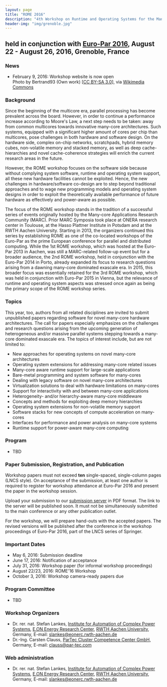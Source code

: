 ```yaml
---
layout: page
title: "ROME 2016"
description: "4th Workshop on Runtime and Operating Systems for the Many-core Era"
header-img: "img/grenoble.jpg"
---
```


## held in conjunction with [Euro-Par 2016](https://europar2016.inria.fr "Euro-Par 2016"), August 22 - August 26, 2016, Grenoble, France

### News

* February 9, 2016: Workshop website is now open<br>Photo by Bertrand93 (Own work) [[CC BY-SA 3.0](http://creativecommons.org/licenses/by-sa/3.0)], via [Wikimedia Commons](https://commons.wikimedia.org/wiki/File%3AMoucherotte_23_12_11_092_(2)_final.JPG)

### Background

Since the beginning of the multicore era, parallel processing has become prevalent across the board. However, in order to continue a performance increase according to Moore's Law, a next step needs to be taken: away from common multicores towards innovative many-core architectures. Such systems, equipped with a significant higher amount of cores per chip than multicores, pose challenges in both hardware and software design. On the hardware side, complex on-chip networks, scratchpads, hybrid memory cubes, non-volatile memory and stacked memory, as well as deep cache-hierarchies and novel cache-coherence strategies will enrich the current research areas in the future.

However, the ROME workshop focuses on the software side because without complying system software, runtime and operating system support, all these new hardware facilities cannot be exploited. Hence, the new challenges in hardware/software co-design are to step beyond traditional approaches and to wage new programming models and operating system designs in order to exploit the theoretically available performance of future hardware as effectively and power-aware as possible.

The focus of the ROME workshop stands in the tradition of a successful series of events originally hosted by the Many-core Applications Research Community (MARC). Prior MARC Symposia took place at ONERA research center in Toulouse, at the Hasso Plattner Institute in Potsdam and at the RWTH Aachen University. Starting in 2013, the organizers continued this series by establishing ROME as one of the co-located workshops of the Euro-Par as the prime European conference for parallel and distributed computing.
While the 1st ROME workshop, which was hosted at the Euro-Par 2013 in Aachen, was still a MARC-related follow-up event but for a broader audience, the 2nd ROME workshop, held in conjunction with the Euro-Par 2014 in Porto, already expanded its focus to research questions arising from a dawning many-core dominated exascale era.
In 2015, this broader focus was essentially retained for the 3rd ROME workshop, which was held in conjunction with Euro-Par 2015 in Vienna, but the relevance of runtime and operating system aspects was stressed once again as being the primary scope of the ROME workshop series.

### Topics

This year, too, authors from all related disciplines are invited to submit unpublished papers regarding software for novel many-core hardware architectures. The call for papers especially emphasizes on the challenges and research questions arising from the upcoming generation of heterogeneous and/or massive parallel systems stepping towards a many-core dominated exascale era. The topics of interest include, but are not limited to:

* New approaches for operating systems on novel many-core architectures
* Operating system extensions for addressing many-core related issues
* Many-core aware runtime support for large-scale applications
* Bare-metal programming and system software for many-cores
* Dealing with legacy software on novel many-core architectures
* Virtualization solutions to deal with hardware limitations on many-cores
* Support for interactivity with and between many-core applications
* Heterogeneity- and/or hierarchy-aware many-core middleware
* Concepts and methods for exploiting deep memory hierarchies
* Operating system extensions for non-volatile memory support
* Software stacks for new concepts of compute acceleration on many-cores
* Interfaces for performance and power analysis on many-core systems
* Runtime support for power-aware many-core computing

### Program

* TBD

### Paper Submission, Registration, and Publication

Workshop papers must not exceed **ten** single-spaced, single-column pages (LNCS style). On acceptance of the submission, at least one author is required to register for workshop attendance at Euro-Par 2016 and present the paper in the workshop session.

Upload your submission to our [submission server](https://easychair.org/conferences/?conf=europar2016ws) in PDF format. The link to the server will be published soon. It must not be simultaneously submitted to the main conference or any other publication outlet.

For the workshop, we will prepare hand-outs with the accepted papers. The revised versions will be published after the conference in the workshop proceedings of Euro-Par 2016, part of the LNCS series of Springer.

### Important Dates

* May 6, 2016: Submission deadline
* June 17, 2016: Notification of acceptance
* July 31, 2016: Workshop paper (for informal workshop proceedings)
* August 22/23, 2016: ROME'16 Workshop
* October 3, 2016: Workshop camera-ready papers due

### Program Committee

* TBD

### Workshop Organizers

* Dr. rer. nat. Stefan Lankes, [Institute for Automation of Complex Power Systems](http://www.acs.eonerc.rwth-aachen.de/), [E.ON Energy Research Center](http://www.eonerc.rwth-aachen.de/), [RWTH Aachen University](http://www.rwth-aachen.de/), Germany, E-mail: <slankes@eonerc.rwth-aachen.de>
* Dr.-Ing. Carsten Clauss, [ParTec Cluster Competence Center GmbH](http://www.par-tec.com/), Germany, E-mail: <clauss@par-tec.com>

### Web administration

* Dr. rer. nat. Stefan Lankes, [Institute for Automation of Complex Power Systems](http://www.acs.eonerc.rwth-aachen.de/), [E.ON Energy Research Center](http://www.eonerc.rwth-aachen.de/), [RWTH Aachen University](http://www.rwth-aachen.de/), Germany, E-mail: <slankes@eonerc.rwth-aachen.de>
